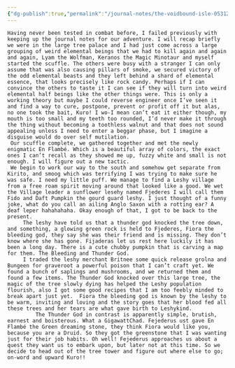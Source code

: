 ```yaml
---
{"dg-publish":true,"permalink":"/journal-notes/the-voidbound-isle-053125/"}
---
```


	Having never been tested in combat before, I failed previously with keeping up the journal notes for our adventure. I will recap briefly we were in the large tree palace and I had just come across a large grouping of weird elemental beings that we had to kill again and again and again, Lyam the Wolfman, Keranos the Magic Minotaur and myself started the scuffle. The others were busy with a stranger I can only assume that was also causing pillars of smoke, we secured victory of the odd elemental beasts and they left behind a shard of elemental essence, that looks precisely like rock candy. Perhaps if I can convince the others to taste it I can see if they will turn into weird elemental half beings like the other things were. This is only a working theory but maybe I could reverse engineer once I’ve seen it and find a way to cure, postpone, prevent or profit off it but alas, no one took the bait, Kuro! I wo-I mean can’t eat it either though, my mouth is too small and my teeth too rounded, I’d never make it through the thing without becoming a toothless walnut and that does not sound appealing unless I need to enter a beggar phase, but I imagine a disguise would do over self mutilation. 
	 Our scuffle complete, we gathered together and met the newly enigmatic En Flambé. Which is a beautiful array of colors, the exact ones I can’t recall as they showed me up, fuzzy white and small is not enough. I will figure out a new tactic. 
	 We begin to work our way to the south and somehow get separate from Kirito, and smoog which was terrifying I was trying to make sure he was safe. I need my little puff. We manage to find a Leshy village from a free roam spirit moving around that looked like a good. We wet the Village leader a sunflower lesehy named Fjederes I will call them Fido and Daft Pumpkin the gourd guard leshy. I just thought of a funny joke, what do you call an ailing Anglo Saxon with a rotting ear? A deaf leper hahahahaha. Okay enough of that, I got to be back to the present.
		 The leshy have told us that a thunder god knocked the tree down, and something, a glowing green rock is held to Fjederes, Fiora the bleeding god, they say she was their friend and is missing. They don’t know where she has gone. Fijaderas let us rest here luckily it has been a long day. There is a cute chubby pumpkin that is carving a map for them. The Bleeding and Thunder God. 
		 I traded the leshy merchant Britnee some quick release grolna and Bungeen for graveroot a powerful poison that I can’t craft yet. We found a bunch of saplings and mushrooms, and we returned them and found a few items. The Thunder God knocked over this large tree, the magic of the tree slowly dying has helped the Leshy population flourish, also I got some good recipes that I am too feebly minded to break apart just yet.  Fiora the bleeding god is known by the leshy to be warm, inviting and loving and the story goes that her blood fed all these trees and her tears are what gave birth to Leshykind.
			 The Thunder God in contrast is apparently simple, brutish, earnest and boisterous. What a GigawattChad. Fejederus ust gave En Flambé the Green dreaming stone, they think Fiora would like you, because you are a Druid. So they got the greenstone that I was wanting just for their job habits. Oh well! Fejederus approaches us about a quest they want us to embark upon, but later not at this time. So we decide to head out of the tree tower and figure out where else to go; on-word and upward Kuro!!
	